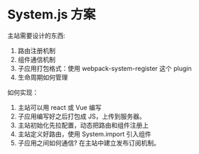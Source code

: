 # System.js 方案

主站需要设计的东西:

1. 路由注册机制
2. 组件通信机制
3. 子应用打包格式：使用 webpack-system-register 这个 plugin
4. 生命周期如何管理

如何实现：

1. 主站可以用 react 或 Vue 编写
2. 子应用编写好之后打包成 JS，上传到服务器。
3. 主站初始化先拉配置，动态把路由和组件注册上
4. 主站定义好路由，使用 System.import 引入组件
5. 子应用之间如何通信? 在主站中建立发布订阅机制。
